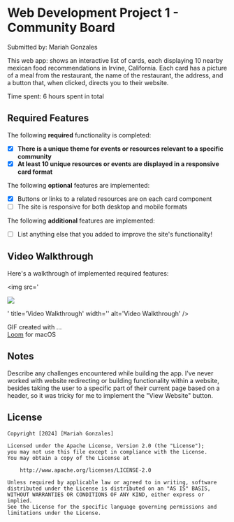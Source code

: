 # Web Development Project 1 - Community Board

Submitted by: Mariah Gonzales

This web app: shows an interactive list of cards, each displaying 10 nearby mexican food recommendations in Irvine, California. Each card has a picture of a meal from the restaurant, the name of the restaurant, the address, and a button that, when clicked, directs you to their website.

Time spent: 6 hours spent in total

## Required Features

The following **required** functionality is completed:

- [x] **There is a unique theme for events or resources relevant to a specific community**
- [x] **At least 10 unique resources or events are displayed in a responsive card format**

The following **optional** features are implemented:

- [x] Buttons or links to a related resources are on each card component
- [ ] The site is responsive for both desktop and mobile formats

The following **additional** features are implemented:

* [ ] List anything else that you added to improve the site's functionality!

## Video Walkthrough

Here's a walkthrough of implemented required features:

<img src='<div>
    <a href="https://www.loom.com/share/58cb873a4d6746ebb3819dd2a994022f">
    </a>
    <a href="https://www.loom.com/share/58cb873a4d6746ebb3819dd2a994022f">
      <img style="max-width:300px;" src="https://cdn.loom.com/sessions/thumbnails/58cb873a4d6746ebb3819dd2a994022f-with-play.gif">
    </a>
  </div>' title='Video Walkthrough' width='' alt='Video Walkthrough' />

<!-- Replace this with whatever GIF tool you used! -->
GIF created with ...  
[Loom](https://www.loom.com) for macOS

## Notes

Describe any challenges encountered while building the app.
I've never worked with website redirecting or building functionality within a website, besides taking the user to a specific part of their current page based on a header, so it was tricky for me to implement the "View Website" button. 

## License

    Copyright [2024] [Mariah Gonzales]

    Licensed under the Apache License, Version 2.0 (the "License");
    you may not use this file except in compliance with the License.
    You may obtain a copy of the License at

        http://www.apache.org/licenses/LICENSE-2.0

    Unless required by applicable law or agreed to in writing, software
    distributed under the License is distributed on an "AS IS" BASIS,
    WITHOUT WARRANTIES OR CONDITIONS OF ANY KIND, either express or implied.
    See the License for the specific language governing permissions and
    limitations under the License.